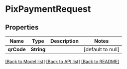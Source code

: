 # PixPaymentRequest

## Properties

| Name       | Type       | Description | Notes             |
|------------|------------|-------------|-------------------|
| **qrCode** | **String** |             | [default to null] |

[[Back to Model list]](../../README.md#documentation-for-models) [[Back to API list]](../../README.md#documentation-for-api-endpoints) [[Back to README]](../../README.md)

